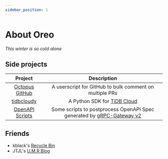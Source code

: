 ```yaml
---
sidebar_position: 1
---
```


# About Oreo

*This winter is so cold alone*

## Side projects

| Project | Description |
| :---: | :---: |
| [Octopus GitHub](https://github.com/Oreoxmt/octopus-github) | A userscript for GitHub to bulk comment on multiple PRs |
| [tidbcloudy](https://github.com/Oreoxmt/tidbcloudy) | A Python SDK for [TiDB Cloud](https://tidb.cloud.com) |
| [OpenAPI Scripts](https://github.com/Oreoxmt/openapi-scripts) | Some scripts to postprocess OpenAPI Spec generated by [gRPC-Gateway v2](https://grpc-ecosystem.github.io/grpc-gateway/) |

## Friends

- kblack's [Recycle Bin](https://blog.i64d.com)
- JTJL's [U.M.R Blog](https://jtjl.github.io)
